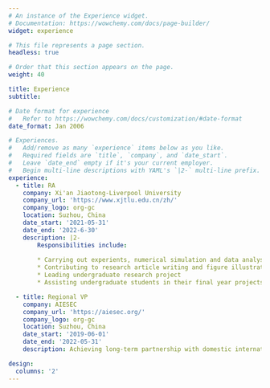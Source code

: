 ```yaml
---
# An instance of the Experience widget.
# Documentation: https://wowchemy.com/docs/page-builder/
widget: experience

# This file represents a page section.
headless: true

# Order that this section appears on the page.
weight: 40

title: Experience
subtitle:

# Date format for experience
#   Refer to https://wowchemy.com/docs/customization/#date-format
date_format: Jan 2006

# Experiences.
#   Add/remove as many `experience` items below as you like.
#   Required fields are `title`, `company`, and `date_start`.
#   Leave `date_end` empty if it's your current employer.
#   Begin multi-line descriptions with YAML's `|2-` multi-line prefix.
experience:
  - title: RA
    company: Xi'an Jiaotong-Liverpool University
    company_url: 'https://www.xjtlu.edu.cn/zh/'
    company_logo: org-gc
    location: Suzhou, China
    date_start: '2021-05-31'
    date_end: '2022-6-30'
    description: |2-
        Responsibilities include:
        
        * Carrying out experients, numerical simulation and data analysis according to researching requirements
        * Contributing to research article writing and figure illustration
        * Leading undergraduate research project
        * Assisting undergraduate students in their final year projects

  - title: Regional VP
    company: AIESEC
    company_url: 'https://aiesec.org/'
    company_logo: org-gc
    location: Suzhou, China
    date_start: '2019-06-01'
    date_end: '2022-05-31'
    description: Achieving long-term partnership with domestic international companies with global interns from more than 6 countries.

design:
  columns: '2'
---
```

